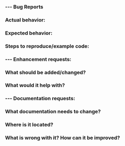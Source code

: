### --- Bug Reports

### Actual behavior:

### Expected behavior:

### Steps to reproduce/example code:


### --- Enhancement requests:

### What should be added/changed?

### What would it help with?


### --- Documentation requests:

### What documentation needs to change? 

### Where is it located?

### What is wrong with it? How can it be improved?
